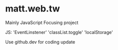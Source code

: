 # matt.web.tw

Mainly JavaScript Focusing project

JS: 'EventLinstener' 'classList.toggle' 'localStorage'

Use github.dev for coding update
